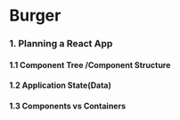 # Burger 

### 1. Planning a React App

#### 1.1 Component Tree /Component Structure 

#### 1.2 Application State(Data) 


#### 1.3 Components vs Containers




